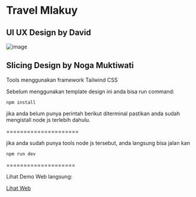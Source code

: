 # Travel Mlakuy

## UI UX Design by David

![image](https://github.com/NOGAMUKTIWATI/travel/assets/80508180/38163ee3-5191-42c6-9751-776f3652280c)

## Slicing Design by Noga Muktiwati

Tools menggunakan framework Tailwind CSS

Sebelum menggunakan template design ini anda bisa run command:

`npm install`

jika anda belum punya perintah berikut diterminal pastikan anda sudah mengistall node js terlebih dahulu.

=====================

jika anda sudah punya tools node js tersebut, anda langsung bisa jalan kan

`npm run dev`

====================

Lihat Demo Web langsung:

[Lihat Web](https://travel-6esqxu2m3-nogas-projects.vercel.app/)
